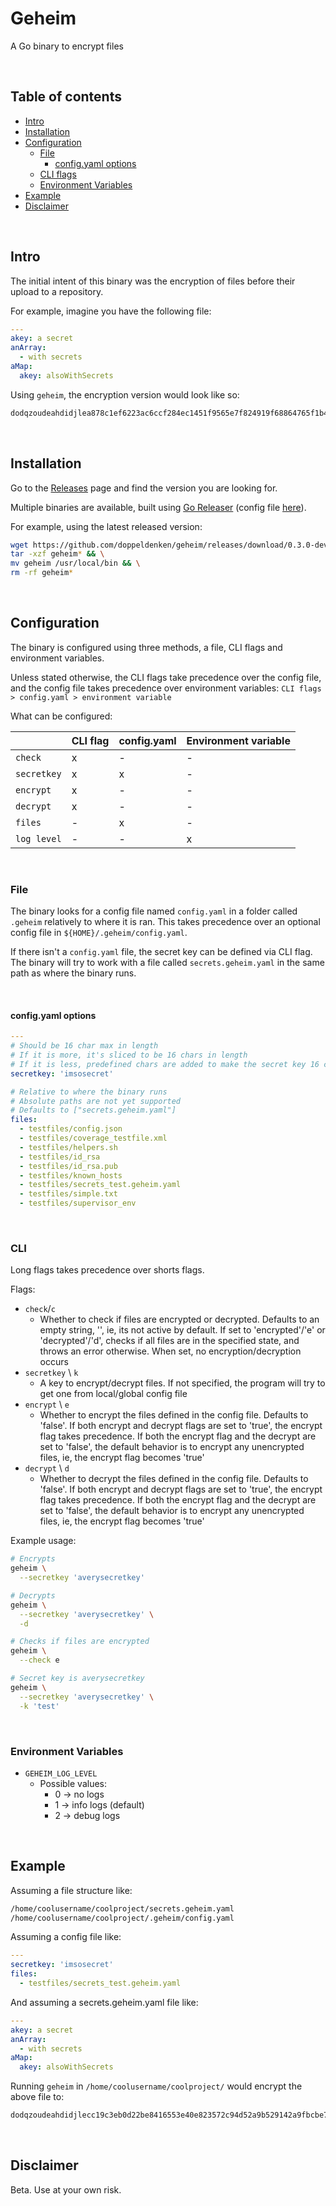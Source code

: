 # Geheim

A Go binary to encrypt files

&nbsp;

## Table of contents

- [Intro](#intro)
- [Installation](#installation)
- [Configuration](#configuration)
  - [File](#file)
    - [config.yaml options](#config-yaml-options)
  - [CLI flags](#cli-flags)
  - [Environment Variables](#environment-variables)
- [Example](#example)
- [Disclaimer](#disclaimer)

&nbsp;

## Intro

The initial intent of this binary was the encryption of files before their upload to a repository.

For example, imagine you have the following file:

```yaml
---
akey: a secret
anArray:
  - with secrets
aMap:
  akey: alsoWithSecrets
```

Using `geheim`, the encryption version would look like so:

```txt
dodqzoudeahdidjlea878c1ef6223ac6ccf284ec1451f9565e7f824919f68864765f1b472322e51d44f6eb4ffbb51c1bd7ecd15156adb60aef1316ac4ecc46839f41c08fb35883d432e79b53f0b19cd7d68b507b6496920a
```

&nbsp;

## Installation

Go to the [Releases](https://github.com/doppeldenken/geheim/releases) page and find the version you are looking for.

Multiple binaries are available, built using [Go Releaser](https://goreleaser.com/) (config file [here](.goreleaser.yaml)).

For example, using the latest released version:

```bash
wget https://github.com/doppeldenken/geheim/releases/download/0.3.0-dev/geheim_0.3.0-dev_Linux_x86_64.tar.gz && \
tar -xzf geheim* && \
mv geheim /usr/local/bin && \
rm -rf geheim*
```

&nbsp;

## Configuration

The binary is configured using three methods, a file, CLI flags and environment variables.

Unless stated otherwise, the CLI flags take precedence over the config file, and the config file takes precedence over environment variables: `CLI flags > config.yaml > environment variable`

What can be configured:

|  | CLI flag | config.yaml | Environment variable |
| --- | --- | --- | --- |
| `check` | x | - | - |
| `secretkey` | x | x | - |
| `encrypt` | x | - | - |
| `decrypt` | x | - | - |
| `files` | - | x | - |
| `log level` | - | - | x |

&nbsp;

### File

The binary looks for a config file named `config.yaml` in a folder called `.geheim` relatively to where it is ran. This takes precedence over an optional config file in `${HOME}/.geheim/config.yaml`.

If there isn't a `config.yaml` file, the secret key can be defined via CLI flag. The binary will try to work with a file called `secrets.geheim.yaml` in the same path as where the binary runs.

&nbsp;

#### config.yaml options

```yaml
---
# Should be 16 char max in length
# If it is more, it's sliced to be 16 chars in length
# If it is less, predefined chars are added to make the secret key 16 chars in length
secretkey: 'imsosecret'

# Relative to where the binary runs
# Absolute paths are not yet supported
# Defaults to ["secrets.geheim.yaml"]
files:
  - testfiles/config.json
  - testfiles/coverage_testfile.xml
  - testfiles/helpers.sh
  - testfiles/id_rsa
  - testfiles/id_rsa.pub
  - testfiles/known_hosts
  - testfiles/secrets_test.geheim.yaml
  - testfiles/simple.txt
  - testfiles/supervisor_env
```

&nbsp;

### CLI

Long flags takes precedence over shorts flags.

Flags:

- `check`/`c`
  - Whether to check if files are encrypted or decrypted. Defaults to an empty string, '', ie, its not active by default. If set to 'encrypted'/'e' or 'decrypted'/'d', checks if all files are in the specified state, and throws an error otherwise. When set, no encryption/decryption occurs
- `secretkey` \ `k`
  - A key to encrypt/decrypt files. If not specified, the program will try to get one from local/global config file
- `encrypt` \ `e`
  - Whether to encrypt the files defined in the config file. Defaults to 'false'. If both encrypt and decrypt flags are set to 'true', the encrypt flag takes precedence. If both the encrypt flag and the decrypt are set to 'false', the default behavior is to encrypt any unencrypted files, ie, the encrypt flag becomes 'true'
- `decrypt` \ `d`
  - Whether to decrypt the files defined in the config file. Defaults to 'false'. If both encrypt and decrypt flags are set to 'true', the encrypt flag takes precedence. If both the encrypt flag and the decrypt are set to 'false', the default behavior is to encrypt any unencrypted files, ie, the encrypt flag becomes 'true'

Example usage:

```bash
# Encrypts
geheim \
  --secretkey 'averysecretkey'

# Decrypts
geheim \
  --secretkey 'averysecretkey' \
  -d

# Checks if files are encrypted
geheim \
  --check e

# Secret key is averysecretkey
geheim \
  --secretkey 'averysecretkey' \
  -k 'test'
```

&nbsp;

### Environment Variables

- `GEHEIM_LOG_LEVEL`
  - Possible values:
    - 0 -> no logs
    - 1 -> info logs (default)
    - 2 -> debug logs

&nbsp;

## Example

Assuming a file structure like:

```bash
/home/coolusername/coolproject/secrets.geheim.yaml
/home/coolusername/coolproject/.geheim/config.yaml
```

Assuming a config file like:

```yaml
---
secretkey: 'imsosecret'
files:
  - testfiles/secrets_test.geheim.yaml
```

And assuming a secrets.geheim.yaml file like:

```yaml
---
akey: a secret
anArray:
  - with secrets
aMap:
  akey: alsoWithSecrets
```

Running `geheim` in `/home/coolusername/coolproject/` would encrypt the above file to:

```txt
dodqzoudeahdidjlecc19c3eb0d22be8416553e40e823572c94d52a9b529142a9fbcbe7075effa13a3a6393274ea05c506246666b80125432750e8cebb32c2307fba80a65e0a5e5f634ab6e56665de3097c12dec77e0e430
```

&nbsp;

## Disclaimer

Beta. Use at your own risk.
